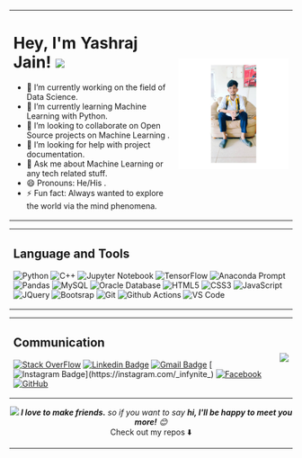 <table>
  <tr>
    <td>
      <h1>Hey, I'm Yashraj Jain! <img src="https://github.com/thomasbnt/thomasbnt/blob/me/hi.gif" width="25px"></h1>
      <ul>
        <li>🔭 I’m currently working on the field of Data Science.</li>
        <li>🌱 I’m currently learning Machine Learning with Python.</li>
        <li>👯 I’m looking to collaborate on Open Source projects on Machine Learning .</li>
        <li>🤔 I’m looking for help with project documentation.</li>
        <li>💬 Ask me about Machine Learning or any tech related stuff.</li>
        <li>😄 Pronouns: He/His .</li>
        <li>⚡ Fun fact: Always wanted to explore the world via the mind phenomena.</li>
      </ul>
      </td>   
     <td>
      <img src="https://github.com/yashrajjain726/yashrajjain726/blob/master/profile.jpg" width="500">
     </td>
   </tr>
</table>
<table>
  <tr>
    <td>
    <h2>Language and Tools</h2>
    
![Python](http://img.shields.io/badge/-Python-%233776AB?style=flat-square&logo=python&logoColor=ffffff)
![C++](http://img.shields.io/badge/-C++-%2300599C?style=flat-square&logo=c%2B%2B&logoColor=ffffff)
![Jupyter Notebook](http://img.shields.io/badge/-Jupyter%20Notebook-%23F37626?style=flat-square&logo=jupyter&logoColor=ffffff)
![TensorFlow](http://img.shields.io/badge/-Tensorflow-%23FF6F00?style=flat-square&logo=tensorflow&logoColor=ffffff)
![Anaconda Prompt](http://img.shields.io/badge/-Anaconda-%2342B029?style=flat-square&logo=anaconda&logoColor=ffffff)
![Pandas](http://img.shields.io/badge/-Pandas-%23150458?style=flat-square&logo=pandas&logoColor=ffffff)
![MySQL](http://img.shields.io/badge/-MySQL-%234479A1?style=flat-square&logo=mysql&logoColor=ffffff)
![Oracle Database](http://img.shields.io/badge/-Oracle-DD0031?style=flat-square&logo=oracle)
![HTML5](https://img.shields.io/badge/-HTML5-%23E44D27?style=flat-square&logo=html5&logoColor=ffffff)
![CSS3](https://img.shields.io/badge/-CSS3-%231572B6?style=flat-square&logo=css3)
![JavaScript](https://img.shields.io/badge/-JavaScript-%23F7DF1C?style=flat-square&logo=javascript&logoColor=000000&labelColor=%23F7DF1C&color=%23FFCE5A)
![JQuery](http://img.shields.io/badge/-Jquery-%230769AD?style=flat-square&logo=jquery&logoColor=ffffff)
![Bootsrap](http://img.shields.io/badge/-Bootstrap-%23563D7C?style=flat-square&logo=bootstrap&logoColor=ffffff)
![Git](https://img.shields.io/badge/-Git-black?style=flat-square&logo=git)
![Github Actions](http://img.shields.io/badge/-Github%20Actions-2088FF?style=flat-square&logo=github-actions&logoColor=ffffff)
![VS Code](http://img.shields.io/badge/-VS%20Code-007ACC?style=flat-square&logo=visual-studio-code&logoColor=ffffff)
</div>
 </td> 
 </tr>
</table>
<table>
  <tr>
    <td>
    <h2>Communication</h2>
      
[![Stack OverFlow](http://img.shields.io/badge/-Stack%20OverFlow-%23FE7A16?style=flat-square&logo=stack-overflow&logoColor=ffffff&link=https://stackoverflow.com/users/12069905/yashraj-jain)](https://stackoverflow.com/users/12069905/yashraj-jain)
[![Linkedin Badge](https://img.shields.io/badge/-LinkedIn-blue?style=flat-square&logo=Linkedin&logoColor=white&link=https://www.linkedin.com/in/yashraj-jain-695453178/)](https://www.linkedin.com/in/yashraj-jain-695453178/)
[![Gmail Badge](https://img.shields.io/badge/-Gmail-c14438?style=flat-square&logo=Gmail&logoColor=white&link=mailto:yashrajjain726@gmail.com)](mailto:yashrajjain726@gmail.com)
[![Instagram Badge](https://img.shields.io/badge/-Instagram-%23E4405F?style=flat-square&logo=instagram&logoColor=white&link=https://instagram.com/_infynite_)](https://instagram.com/_infynite_)
[![Facebook](https://img.shields.io/badge/-Facebook-%231877F2?style=flat-square&logo=facebook&logoColor=white&link=https://www.facebook.com/jain.yashraj726)](https://www.facebook.com/jain.yashraj726)
[![GitHub](https://img.shields.io/badge/-GitHub-181717?style=flat-square&logo=github&logoColor=white&link=https://github.com/yashrajjain726)](https://github.com/yashrajjain726)
 </td>   
     <td>
     <img align='right' src="https://github-readme-stats.vercel.app/api?username=yashrajjain726&show_icons=true">
     </td>
   </tr>
</table>
    


<p align="center">
  <img src="https://media.giphy.com/media/LnQjpWaON8nhr21vNW/giphy.gif" width="60"> <em><b>I love to make friends.</b> so if you want to say <b>hi, I'll be happy to meet you more!</b> 😊</em>
<br>Check out my repos ⬇️  
</p>
 
     








---


